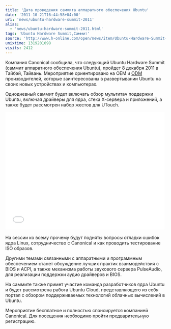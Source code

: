 ```yaml
---
title: 'Дата проведения cаммита аппаратного обеспечения Ubuntu'
date: '2011-10-21T16:44:58+04:00'
uri: 'news/ubuntu-hardware-summit-2011'
alias: 
  - 'news/ubuntu-hardware-summit-2011.html'
tags: 'Ubuntu Hardware Summit,Саммит'
source: 'http://www.h-online.com/open/news/item/Ubuntu-Hardware-Summit-scheduled-1364127.html'
unixtime: 1319201098
visits: 2412
---
```

Компания Canonical сообщила, что следующий Ubuntu Hardware Summit (cаммит аппаратного обеспечения Ubuntu), пройдет 8 декабря 2011 в Тайбэй, Тайвань. Мероприятие ориентировано на OEM и [ODM](http://ru.wikipedia.org/wiki/ODM) производителей, которые заинтересованы в развертывании Ubuntu на своих новых устройствах и компьютерах.

Однодневный саммит будет включать обзор мультитач поддержки Ubuntu, включая драйверы для ядра, стека X-сервера и приложений, а также будет рассмотрен набор жестов для UTouch.

<iframe width="500" height="369" src="//www.youtube.com/embed/WRZCAHqz23A" frameborder="0" allowfullscreen=""></iframe> 

На сессии ко всему прочему будут подняты вопросы отладки ошибок ядра Linux, сотрудничество с Canonical и как проводить тестирование ISO образов.

Другими темами связанными с аппаратными и программным обеспечением станет обсуждение лучших практик взаимодействия с BIOS и ACPI, а также механизма работы звукового сервера PulseAudio, для реализации поддержки аудио драйверов и BIOS.

На саммите также примет участие команда разработчиков ядра Ubuntu и будет рассмотрена работа Ubuntu Cloud, представляющего из себя портал с обзором поддерживаемых технологий облачных вычислений в Ubuntu.

Мероприятие бесплатное и полностью спонсируется компанией Canonical. Для посещения необходимо пройти предварительную регистрацию.
